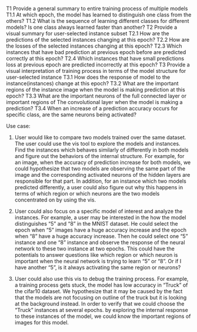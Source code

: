 
T1 Provide a general summary to entire training process of multiple models
  T1.1 At which epoch, the model has learned to distinguish one class from the others?
  T1.2 What is the sequence of learning different classes for different models? Is one class always learned faster than another?
T2 Provide a visual summary for user-selected instance subset
  T2.1 How are the predictions of the selected instances changing at this epoch?
  T2.2 How are the losses of the selected instances changing at this epoch?
  T2.3 Which instances that have bad prediction at previous epoch before are   predicted correctly at this epoch?
  T2.4 Which instances that have small predictions loss at previous epoch are predicted
       incorrectly at this epoch?
T3 Provide a visual interpretation of training process in terms of the model structure for
user-selected instance
  T3.1 How does the response of model to the instance(instances) change at this epoch?
  T3.2 What are the important regions of the instance image when the model is making
              prediction at this epoch?
  T3.3 What are the important neurons of the full connected layer or important regions of
              The convolutional layer when the model is making a prediction?
  T3.4 When an increase of a prediction accuracy occurs for specific class, are the same
              neurons being activated?


Use case:
1.  User would like to compare two models trained over the same dataset. The user could use the vis tool to explore the models and instances. Find the instances which behaves similarly of differently in both models and figure out the behaviors of the internal structure. For example, for an image, when the accuracy of prediction increase for both models, we could hypothesize that two models are observing the same part of the image and the corresponding activated neurons of the hidden layers are responsible for that part. In addition, for an instance which two models predicted differently, a user could also figure out why this happens in terms of which region or which neurons are the two models concentrated on by using the vis.

2.  User could also focus on a specific model of interest and analyze the instances. For example, a user may be interested in the how the model distinguishes “5” and “8” in the MNIST dataset. He could select the epoch when “5” images have a huge accuracy increase and the epoch when “8” have a huge accuracy increase. Then he could select one “5” instance and one “8” instance and observe the response of the neural network to these two instance at two epochs. This could have the potentials to answer questions like which region or which neuron is important when the neural network is trying to learn “5” or “8”.  Or if I have another “5”, is it always activating the same region or neurons?

3.  User could also use this vis to debug the training process. For example, a training process gets stuck, the model has low accuracy in “Truck” of the cifar10 dataset. We hypothesize that it may be caused by the fact that the models are not focusing on outline of the truck but it is looking at the background instead.  In order to verify that  we could choose the “Truck” instances at several epochs. by exploring the internal response to these instances of the model, we could know the important regions of images for this model.







